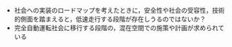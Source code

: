 - 社会への実装のロードマップを考えたときに，安全性や社会の受容性，技術的側面を踏まえると，低速走行する段階が存在しうるのではないか？
- 完全自動運転社会に移行する段階の，混在空間での施策や計画が求められている